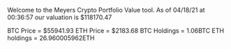 Welcome to the Meyers Crypto Portfolio Value tool. 
As of 04/18/21 at 00:36:57 our valuation is $118170.47 

BTC Price = $55941.93
 ETH Price = $2183.68
BTC Holdings = 1.06BTC
 ETH holdings = 26.960005962ETH 
